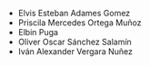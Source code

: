 - Elvis Esteban Adames Gomez
- Priscila Mercedes Ortega Muñoz
- Elbin Puga
- Oliver Oscar Sánchez Salamín
- Iván Alexander Vergara Nuñez